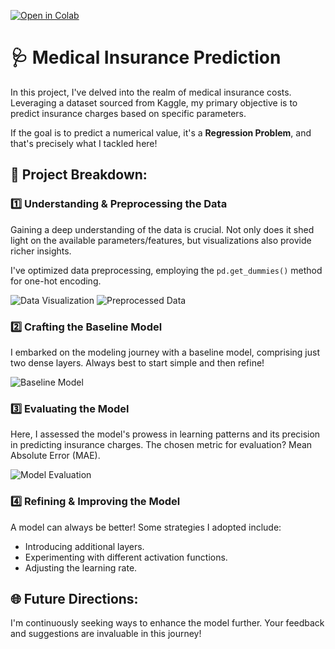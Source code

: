 [![Open in Colab](https://colab.research.google.com/assets/colab-badge.svg)](https://colab.research.google.com/github/ChandrashekharRobbi/Convolutional-Neural-Network-or-Neural-Network-with-Tensorflow/blob/main/Regression%20Neural%20Networks/Regression%20Problems/Medical%20Insurance/medical_insurance.ipynb)

# 🩺 Medical Insurance Prediction

In this project, I've delved into the realm of medical insurance costs. Leveraging a dataset sourced from Kaggle, my primary objective is to predict insurance charges based on specific parameters.

If the goal is to predict a numerical value, it's a **Regression Problem**, and that's precisely what I tackled here!

## 🚀 Project Breakdown:
### 1️⃣ Understanding & Preprocessing the Data

Gaining a deep understanding of the data is crucial. Not only does it shed light on the available parameters/features, but visualizations also provide richer insights.

I've optimized data preprocessing, employing the `pd.get_dummies()` method for one-hot encoding.

![Data Visualization](https://user-images.githubusercontent.com/91750738/178977384-2d758c36-8c3d-4d24-9e44-6a6a5f00bfc1.png)
![Preprocessed Data](https://user-images.githubusercontent.com/91750738/178978479-19fffffe-2405-49ae-a473-5e856b8ba51f.png)

### 2️⃣ Crafting the Baseline Model

I embarked on the modeling journey with a baseline model, comprising just two dense layers. Always best to start simple and then refine!

![Baseline Model](https://user-images.githubusercontent.com/91750738/178977877-360284d8-a923-4edd-a2f7-377e4293ba74.png)

### 3️⃣ Evaluating the Model

Here, I assessed the model's prowess in learning patterns and its precision in predicting insurance charges. The chosen metric for evaluation? Mean Absolute Error (MAE).

![Model Evaluation](https://user-images.githubusercontent.com/91750738/178978519-096657ec-69a5-4279-a122-953a76409335.png)

### 4️⃣ Refining & Improving the Model

A model can always be better! Some strategies I adopted include:
- Introducing additional layers.
- Experimenting with different activation functions.
- Adjusting the learning rate.

## 🌐 Future Directions:
I'm continuously seeking ways to enhance the model further. Your feedback and suggestions are invaluable in this journey!
